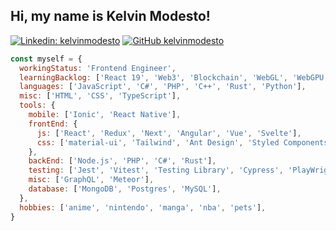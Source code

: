 <h2> Hi, my name is Kelvin Modesto! </h2>

[![Linkedin: kelvinmodesto](https://img.shields.io/badge/-kelvinmodesto-blue?style=flat-square&logo=Linkedin&logoColor=white&link=https://www.linkedin.com/in/kelvinmodesto/)](https://www.linkedin.com/in/kelvinmodesto/)
[![GitHub kelvinmodesto](https://img.shields.io/github/followers/kelvinmodesto?label=follow&style=social)](https://github.com/kelvinmodesto)

```javascript
const myself = {
  workingStatus: 'Frontend Engineer',
  learningBacklog: ['React 19', 'Web3', 'Blockchain', 'WebGL', 'WebGPU', 'WebML', 'AI tools for Web development'],
  languages: ['JavaScript', 'C#', 'PHP', 'C++', 'Rust', 'Python'],
  misc: ['HTML', 'CSS', 'TypeScript'],
  tools: {
    mobile: ['Ionic', 'React Native'],
    frontEnd: {
      js: ['React', 'Redux', 'Next', 'Angular', 'Vue', 'Svelte'],
      css: ['material-ui', 'Tailwind', 'Ant Design', 'Styled Components', 'bulma', 'bootstrap', 'emotion', 'Scss']
    },
    backEnd: ['Node.js', 'PHP', 'C#', 'Rust'],
    testing: ['Jest', 'Vitest', 'Testing Library', 'Cypress', 'PlayWright', 'mocha', 'chai'],
    misc: ['GraphQL', 'Meteor'],
    database: ['MongoDB', 'Postgres', 'MySQL'],
  },
  hobbies: ['anime', 'nintendo', 'manga', 'nba', 'pets'],
}
```
